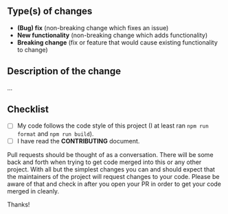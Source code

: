 ## Type(s) of changes

<!--- What types of changes does your code introduce? Remove the lines, that do not apply -->

- **(Bug) fix** (non-breaking change which fixes an issue)
- **New functionality** (non-breaking change which adds functionality)
- **Breaking change** (fix or feature that would cause existing functionality to change)

## Description of the change

<!--- Describe your changes and why it was important to do it -->

...

## Checklist

<!--- Go over all the following points, and put an `x` in all the boxes that apply. -->

<!--- If you're unsure about any of these, don't hesitate to ask. We're here to help! -->

- [ ] My code follows the code style of this project (I at least ran `npm run format` and `npm run build`).
- [ ] I have read the **CONTRIBUTING** document.

Pull requests should be thought of as a conversation. There will be some back and forth when trying to get code merged into this or any other project. With all but the simplest changes you can and should expect that the maintainers of the project will request changes to your code. Please be aware of that and check in after you open your PR in order to get your code merged in cleanly.

Thanks!

